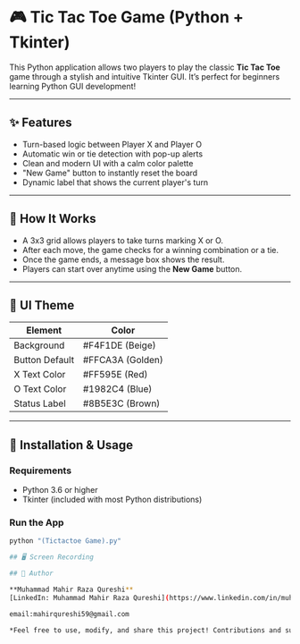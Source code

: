 # 🎮 Tic Tac Toe Game (Python + Tkinter)

This Python application allows two players to play the classic **Tic Tac Toe** game through a stylish and intuitive Tkinter GUI. It’s perfect for beginners learning Python GUI development!

---

## ✨ Features

- Turn-based logic between Player X and Player O  
- Automatic win or tie detection with pop-up alerts  
- Clean and modern UI with a calm color palette  
- "New Game" button to instantly reset the board  
- Dynamic label that shows the current player's turn  

---

## 🧩 How It Works

- A 3x3 grid allows players to take turns marking X or O.  
- After each move, the game checks for a winning combination or a tie.  
- Once the game ends, a message box shows the result.  
- Players can start over anytime using the **New Game** button.

---

## 🎨 UI Theme

| Element         | Color         |
|-----------------|---------------|
| Background      | #F4F1DE (Beige) |
| Button Default  | #FFCA3A (Golden) |
| X Text Color    | #FF595E (Red)   |
| O Text Color    | #1982C4 (Blue)  |
| Status Label    | #8B5E3C (Brown) |

---

## 🚀 Installation & Usage

### Requirements
- Python 3.6 or higher  
- Tkinter (included with most Python distributions)

### Run the App
```bash
python "(Tictactoe Game).py"

## 🖥️ Screen Recording

## 👤 Author

**Muhammad Mahir Raza Qureshi**  
[LinkedIn: Muhammad Mahir Raza Qureshi](https://www.linkedin.com/in/muhammad-mahir-raza-qureshi)

email:mahirqureshi59@gmail.com

*Feel free to use, modify, and share this project! Contributions and suggestions are welcome.*
